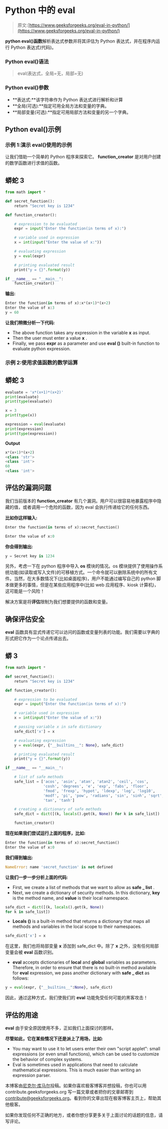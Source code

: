 # Python 中的 eval

> 原文:[https://www.geeksforgeeks.org/eval-in-python/](https://www.geeksforgeeks.org/eval-in-python/)

**python eval()函数**解析表达式参数并将其评估为 Python 表达式，并在程序内运行 Python 表达式(代码)。

### Python eval()语法

> eval(表达式，全局=无，局部=无)

### **Python eval()参数**

*   **表达式:**该字符串作为 Python 表达式进行解析和计算
*   **全局(可选):**指定可用全局方法和变量的字典。
*   **局部变量(可选):**指定可用局部方法和变量的另一个字典。

## Python eval()示例

### 示例 1:演示 eval()使用的示例

让我们借助一个简单的 Python 程序来探索它。 **function_creator** 是对用户创建的数学函数进行求值的函数。

## 蟒蛇 3

```py
from math import *

def secret_function():
    return "Secret key is 1234"

def function_creator():

    # expression to be evaluated
    expr = input("Enter the function(in terms of x):")

    # variable used in expression
    x = int(input("Enter the value of x:"))

    # evaluating expression
    y = eval(expr)

    # printing evaluated result
    print("y = {}".format(y))

if __name__ == "__main__":
    function_creator()
```

**输出:**

```py
Enter the function(in terms of x):x*(x+1)*(x+2)
Enter the value of x:3
y = 60
```

**让我们稍微分析一下代码:**

*   The above function takes any expression in the variable **x** as input.
*   Then the user must enter a value **x** .
*   Finally, we pass **expr** as a parameter and use **eval ()** built-in function to evaluate python expression.

### 示例 2:使用求值函数的数学运算

## 蟒蛇 3

```py
evaluate = 'x*(x+1)*(x+2)'
print(evaluate)
print(type(evaluate))

x = 3
print(type(x))

expression = eval(evaluate)
print(expression)
print(type(expression))
```

**Output**

```py
x*(x+1)*(x+2)
<class 'str'>
<class 'int'>
60
<class 'int'>

```

## **评估的漏洞问题**

我们当前版本的 **function_creator** 有几个漏洞。用户可以很容易地暴露程序中隐藏的值，或者调用一个危险的函数，因为 eval 会执行传递给它的任何东西。

**比如你这样输入:**

```py
Enter the function(in terms of x):secret_function()

Enter the value of x:0
```

**你会得到输出:**

```py
y = Secret key is 1234
```

另外，考虑一下在 python 程序中导入 **os** 模块的情况。os 模块提供了使用操作系统功能(如读取或写入文件)的可移植方式。一个命令就可以删除系统中的所有文件。当然，在大多数情况下(比如桌面程序)，用户不能通过编写自己的 python 脚本做更多的事情，但是在某些应用程序中(比如 web 应用程序、kiosk 计算机)，这可能是一个风险！

解决方案是将**评估**限制为我们想要提供的函数和变量。

## **确保评估安全**

**eval** 函数具有显式传递它可以访问的函数或变量列表的功能。我们需要以字典的形式把它作为一个论点传递出去。

## 蟒 3

```py
from math import *

def secret_function():
    return "Secret key is 1234"

def function_creator():

    # expression to be evaluated
    expr = input("Enter the function(in terms of x):")

    # variable used in expression
    x = int(input("Enter the value of x:"))

    # passing variable x in safe dictionary
    safe_dict['x'] = x

    # evaluating expression
    y = eval(expr, {"__builtins__": None}, safe_dict)

    # printing evaluated result
    print("y = {}".format(y))

if __name__ == "__main__":

    # list of safe methods
    safe_list = ['acos', 'asin', 'atan', 'atan2', 'ceil', 'cos',
                 'cosh', 'degrees', 'e', 'exp', 'fabs', 'floor',
                 'fmod', 'frexp', 'hypot', 'ldexp', 'log', 'log10',
                 'modf', 'pi', 'pow', 'radians', 'sin', 'sinh', 'sqrt',
                 'tan', 'tanh']

    # creating a dictionary of safe methods
    safe_dict = dict([(k, locals().get(k, None)) for k in safe_list])

    function_creator()
```

**现在如果我们尝试运行上面的程序，比如:**

```py
Enter the function(in terms of x):secret_function()
Enter the value of x:0
```

**我们得到输出:**

```py
NameError: name 'secret_function' is not defined
```

**让我们一步一步分析上面的代码:**

*   First, we create a list of methods that we want to allow as **safe _ list** .
*   Next, we create a dictionary of security methods. In this dictionary, **key** is the method name, and **value** is their local namespace.

```py
safe_dict = dict([(k, locals().get(k, None)) 
for k in safe_list])
```

*   **Locals ()** is a built-in method that returns a dictionary that maps all methods and variables in the local scope to their namespaces.

```py
safe_dict['x'] = x
```

在这里，我们也将局部变量 **x** 添加到 safe_dict 中。除了 **x** 之外，没有任何局部变量会被 **eval** 函数识别。

*   **eval** accepts dictionaries of **local** and **global** variables as parameters. Therefore, in order to ensure that there is no built-in method available for **eval** expression, we pass another dictionary with **safe _ dict** as follows:

```py
y = eval(expr, {"__builtins__":None}, safe_dict)
```

因此，通过这种方式，我们使我们的 **eval** 功能免受任何可能的黑客攻击！

## **评估的用途**

**eval** 由于安全原因使用不多，正如我们上面探讨的那样。

**尽管如此，它在某些情况下还是派上了用场，比如:**

*   You may want to use it to let users enter their own "script applet": small expressions (or even small functions), which can be used to customize the behavior of complex systems.
*   Eval is sometimes used in applications that need to calculate mathematical expressions. This is much easier than writing an expression parser.

本博客由[尼克尔·库马尔](https://www.facebook.com/nikhilksingh97)投稿。如果你喜欢极客博客并想投稿，你也可以用 contribute.geeksforgeeks.org 写一篇文章或者把你的文章邮寄到 contribute@geeksforgeeks.org。看到你的文章出现在极客博客主页上，帮助其他极客。

如果你发现任何不正确的地方，或者你想分享更多关于上面讨论的话题的信息，请写评论。